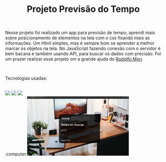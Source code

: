 <h1 align="center">Projeto Previsão do Tempo</h1>
<br>
<p>Nesse projeto foi realizado um app para previsão de tempo, aprendi mais sobre posicionamento de elementos na tela com o css fixando mais as informações.
Um Html simples, mas é sempre bom se aprender a melhor marcar os objetos na tela. No JavaScript fazendo conexão com o servidor é bem bacana e também usando API, para buscar os dados com precisão. Foi um prazer realizar esse projeto om a grande ajuda do <a href="https://www.youtube.com/results?search_query=devclub+previs%C3%A3o+do+tempo">Rodolfo Mori</a>.</p>
<br>
<p>Tecnologias usadas:</p>
<br>
<img src="https://img.shields.io/badge/CSS3-1572B6?style=for-the-badge&logo=css3&logoColor=white">
<img src="https://img.shields.io/badge/HTML5-E34F26?style=for-the-badge&logo=html5&logoColor=white">
<img src="https://img.shields.io/badge/JavaScript-323330?style=for-the-badge&logo=javascript&logoColor=F7DF1E">
<br>
:computer:<img width="65%" src="https://github.com/Rafaelpidias/ProjectWeatherForecast/blob/master/PrintPrevisao.PNG?raw=true">
